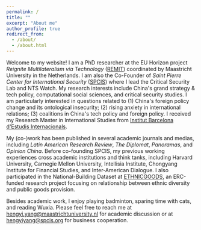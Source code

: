 ```yaml
---
permalink: /
title: ""
excerpt: "About me"
author_profile: true
redirect_from: 
  - /about/
  - /about.html
---
```


Welcome to my website! I am a PhD researcher at the EU Horizon project _Reignite Multilateralism via Technology_ ([REMIT](https://www.remit-research.eu)) coordinated by Maastricht University in the Netherlands. I am also the Co-Founder of _Saint Pierre Center for International Security_ ([SPCIS](http://www.spcis.org/)) where I lead the Critical Security Lab and NTS Watch. My research interests include China's grand strategy & tech policy, computational social sciences, and critical security studies. I am particularly interested in questions related to (1) China's foreign policy change and its ontological insecurity; (2) rising anxiety in international relations; (3) coalitions in China's tech policy and foreign policy. I received my Research Master in International Studies from [Institut Barcelona d'Estudis Internacionals](https://www.ibei.org/en).

My (co-)work has been published in several academic journals and medias, including *Latin American Research Review*, *The Diplomat*, *Panoramas*, and *Opinion China*. Before co-founding SPCIS, my previous working experiences cross academic institutions and think tanks, including Harvard University, Carnegie Mellon University, Intellisia Institute, Chongyang Institute for Financial Studies, and Inter-American Dialogue. I also participated in the National-Building Dataset at [ETHNICGOODS](https://ethnicgoods.org/), an ERC-funded research project focusing on relationship between ethnic diversity and public goods provision.

Besides academic work, I enjoy playing badminton, sparing time with cats, and reading Wuxia. Please feel free to reach me at [hengyi.yang@maastrichtuniversity.nl](hengyi.yang@maastrichtuniversity.nl) for academic discussion or at [hengyiyang@spcis.org](hengyiyang@spcis.org) for business cooperation.
